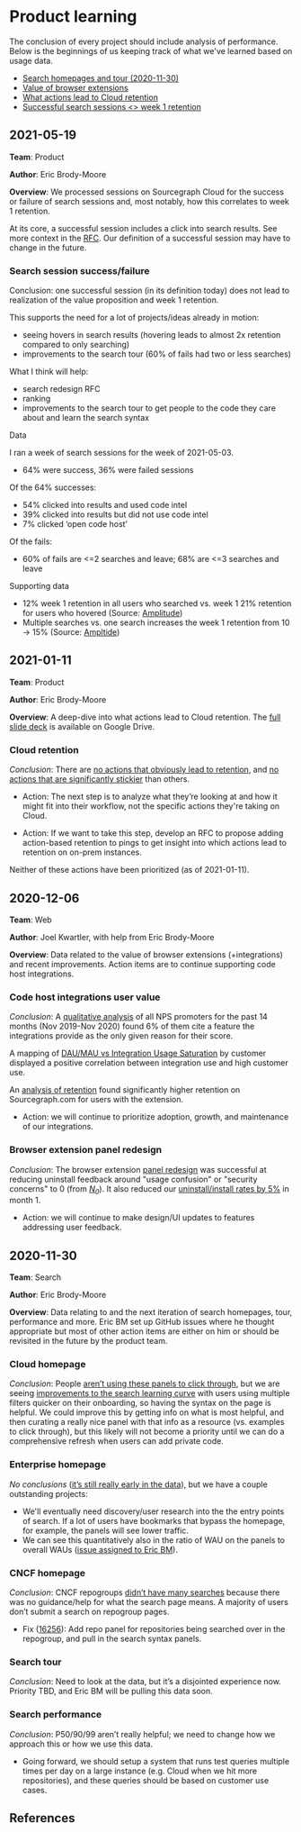 # Product learning

The conclusion of every project should include analysis of performance. Below is the beginnings of us keeping track of what we've learned based on usage data.

- [Search homepages and tour (2020-11-30)](#2020-11-30)
- [Value of browser extensions](#2020-12-06)
- [What actions lead to Cloud retention](#2021-01-11)
- [Successful search sessions <> week 1 retention](#2021-05-19)
## 2021-05-19

**Team**: Product

**Author**: Eric Brody-Moore

**Overview**: We processed sessions on Sourcegraph Cloud for the success or failure of search sessions and, most notably, how this correlates to week 1 retention.

At its core, a successful session includes a click into search results. See more context in the [RFC](https://docs.google.com/document/d/1hzW3kjnIJHzgh8JgCqVXVn7wJbzvCnT14LsaCT95S8E/edit?ts=608c6eb3#). Our definition of a successful session may have to change in the future. 

### Search session success/failure

Conclusion: one successful session (in its definition today) does not lead to realization of the value proposition and week 1 retention.

This supports the need for a lot of projects/ideas already in motion:
- seeing hovers in search results (hovering leads to almost 2x retention compared to only searching)
- improvements to the search tour (60% of fails had two or less searches)

What I think will help:
- search redesign RFC 
- ranking 
- improvements to the search tour to get people to the code they care about and learn the search syntax

Data

I ran a week of search sessions for the week of 2021-05-03.
- 64% were success, 36% were failed sessions

Of the 64% successes:
- 54% clicked into results and used code intel
- 39% clicked into results but did not use code intel
- 7% clicked ‘open code host’

Of the fails:
- 60% of fails are <=2 searches and leave; 68% are <=3 searches and leave

Supporting data
- 12% week 1 retention in all users who searched vs. week 1 21% retention for users who hovered (Source: [Amplitude](https://analytics.amplitude.com/sourcegraph/chart/7l5vdg4?source=workspace))
- Multiple searches vs. one search increases the week 1 retention from 10 -> 15% (Source: [Ampltide](https://analytics.amplitude.com/sourcegraph/chart/6gzjoql?source=workspace))


## 2021-01-11

**Team**: Product

**Author**: Eric Brody-Moore

**Overview**: A deep-dive into what actions lead to Cloud retention. The [full slide deck](https://docs.google.com/presentation/d/1JM-FEFFAwHNfpPvx0bvAl8yyLYIok61pe_idsk4EofE/edit#slide=id.p) is available on Google Drive.

### Cloud retention  

_Conclusion_: There are [no actions that obviously lead to retention](https://docs.google.com/presentation/d/1JM-FEFFAwHNfpPvx0bvAl8yyLYIok61pe_idsk4EofE/edit#slide=id.gb2d1807fe7_0_23), and [no actions that are significantly stickier](https://docs.google.com/presentation/d/1JM-FEFFAwHNfpPvx0bvAl8yyLYIok61pe_idsk4EofE/edit#slide=id.gb2d1807fe7_0_16) than others.

- Action: The next step is to analyze what they’re looking at and how it might fit into their workflow, not the specific actions they're taking on Cloud.

- Action: If we want to take this step, develop an RFC to propose adding action-based retention to pings to get insight into which actions lead to retention on on-prem instances.  

Neither of these actions have been prioritized (as of 2021-01-11).

## 2020-12-06

**Team**: Web

**Author**: Joel Kwartler, with help from Eric Brody-Moore

**Overview**: Data related to the value of browser extensions (+integrations) and recent improvements. Action items are to continue supporting code host integrations.

### Code host integrations user value

_Conclusion_: A [qualitative analysis](https://sourcegraph.looker.com/explore/sourcegraph_events/nps_submissions?qid=YDTCYMvtpsTde5VyPvwTni) of all NPS promoters for the past 14 months (Nov 2019-Nov 2020) found 6% of them cite a feature the integrations provide as the only given reason for their score. 

A mapping of [DAU/MAU vs Integration Usage Saturation](https://sourcegraph.looker.com/merge?mid=O70qAsSQSePBKsg8R78n31&toggle=vis) by customer displayed a positive correlation between integration use and high customer use. 

An [analysis of retention](https://docs.google.com/presentation/d/1zH6kyUC2RT8Ss0b1Tv57fo3Tg5NflHZT44BE9nCYmLk/edit?ts=5fcb2950#slide=id.gaf6f52a0fb_0_1) found significantly higher retention on Sourcegraph.com for users with the extension. 

-  Action: we will continue to prioritize adoption, growth, and maintenance of our integrations. 

### Browser extension panel redesign

_Conclusion_: The browser extension [panel redesign](https://docs.google.com/presentation/d/1zH6kyUC2RT8Ss0b1Tv57fo3Tg5NflHZT44BE9nCYmLk/edit?ts=5fcb2950#slide=id.gaf6f52a0fb_0_7) was successful at reducing uninstall feedback around "usage confusion" or "security concerns" to 0 (from [*N<sub>0</sub>*][N0]). It also reduced our [uninstall/install rates by 5%](https://docs.google.com/spreadsheets/d/1nRmZTPbXNKfh2xc2bZPOySB7A2YSUOaDBfFLmdpHHgo/edit#gid=1640698666&range=V24) in month 1. 

- Action: we will continue to make design/UI updates to features addressing user feedback.

## 2020-11-30

**Team**: Search

**Author**: Eric Brody-Moore

**Overview**: Data relating to and the next iteration of search homepages, tour, performance and more. Eric BM set up GitHub issues where he thought appropriate but most of other action items are either on him or should be revisited in the future by the product team.

### Cloud homepage

_Conclusion_: People [aren’t using these panels to click through](https://docs.google.com/presentation/d/1Rs3xUURNXy0-Bk-8T2BfVP96nZZpIW74NcbPotQ0w7w/edit#slide=id.ga56aa0b39d_0_0), but we are seeing [improvements to the search learning curve](https://docs.google.com/presentation/d/1Rs3xUURNXy0-Bk-8T2BfVP96nZZpIW74NcbPotQ0w7w/edit#slide=id.ga8c2441d17_0_25) with users using multiple filters quicker on their onboarding, so having the syntax on the page is helpful. We could improve this by getting info on what is most helpful, and then curating a really nice panel with that info as a resource (vs. examples to click through), but this likely will not become a priority until we can do a comprehensive refresh when users can add private code.

### Enterprise homepage

_No conclusions_ ([it’s still really early in the data](https://sourcegraph.looker.com/looks/723)), but we have a couple outstanding projects:

- We'll eventually need discovery/user research into the the entry points of search. If a lot of users have bookmarks that bypass the homepage, for example, the panels will see lower traffic.
- We can see this quantitatively also in the ratio of WAU on the panels to overall WAUs ([issue assigned to Eric BM](https://github.com/sourcegraph/analytics/issues/80)).

### CNCF homepage

_Conclusion_: CNCF repogroups [didn’t have many searches](https://docs.google.com/presentation/d/1Rs3xUURNXy0-Bk-8T2BfVP96nZZpIW74NcbPotQ0w7w/edit#slide=id.ga98b1e463b_0_0) because there was no guidance/help for what the search page means. A majority of users don’t submit a search on repogroup pages.

- Fix ([16256](https://github.com/sourcegraph/sourcegraph/issues/16256)): Add repo panel for repositories being searched over in the repogroup, and pull in the search syntax panels.

### Search tour

_Conclusion_: Need to look at the data, but it’s a disjointed experience now. Priority TBD, and Eric BM will be pulling this data soon.

### Search performance

_Conclusion_: P50/90/99 aren’t really helpful; we need to change how we approach this or how we use this data.

- Going forward, we should setup a system that runs test queries multiple times per day on a large instance (e.g. Cloud when we hit more repositories), and these queries should be based on customer use cases.

## References
[N0]: https://docs.google.com/document/d/1iMlVh_Wm47v4YRpEvazrC5lmbJLkXwlGAEelTCqIx5Q/edit 
